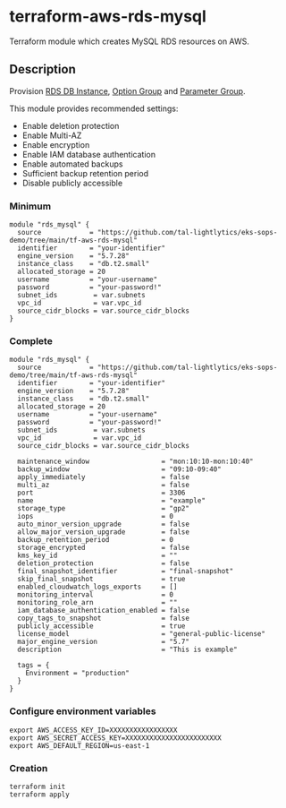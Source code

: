 # terraform-aws-rds-mysql

Terraform module which creates MySQL RDS resources on AWS.

## Description

Provision [RDS DB Instance](https://docs.aws.amazon.com/AmazonRDS/latest/UserGuide/Overview.DBInstance.html),
[Option Group](https://docs.aws.amazon.com/AmazonRDS/latest/UserGuide/USER_WorkingWithOptionGroups.html) and
[Parameter Group](https://docs.aws.amazon.com/AmazonRDS/latest/UserGuide/USER_WorkingWithParamGroups.html).

This module provides recommended settings:

- Enable deletion protection
- Enable Multi-AZ
- Enable encryption
- Enable IAM database authentication
- Enable automated backups
- Sufficient backup retention period
- Disable publicly accessible

### Minimum

```hcl
module "rds_mysql" {
  source            = "https://github.com/tal-lightlytics/eks-sops-demo/tree/main/tf-aws-rds-mysql"
  identifier        = "your-identifier"
  engine_version    = "5.7.28"
  instance_class    = "db.t2.small"
  allocated_storage = 20
  username          = "your-username"
  password          = "your-password!"
  subnet_ids         = var.subnets
  vpc_id             = var.vpc_id
  source_cidr_blocks = var.source_cidr_blocks
}
```

### Complete

```hcl
module "rds_mysql" {
  source            = "https://github.com/tal-lightlytics/eks-sops-demo/tree/main/tf-aws-rds-mysql"
  identifier        = "your-identifier"
  engine_version    = "5.7.28"
  instance_class    = "db.t2.small"
  allocated_storage = 20
  username          = "your-username"
  password          = "your-password!"
  subnet_ids         = var.subnets
  vpc_id             = var.vpc_id
  source_cidr_blocks = var.source_cidr_blocks

  maintenance_window                  = "mon:10:10-mon:10:40"
  backup_window                       = "09:10-09:40"
  apply_immediately                   = false
  multi_az                            = false
  port                                = 3306
  name                                = "example"
  storage_type                        = "gp2"
  iops                                = 0
  auto_minor_version_upgrade          = false
  allow_major_version_upgrade         = false
  backup_retention_period             = 0
  storage_encrypted                   = false
  kms_key_id                          = ""
  deletion_protection                 = false
  final_snapshot_identifier           = "final-snapshot"
  skip_final_snapshot                 = true
  enabled_cloudwatch_logs_exports     = []
  monitoring_interval                 = 0
  monitoring_role_arn                 = ""
  iam_database_authentication_enabled = false
  copy_tags_to_snapshot               = false
  publicly_accessible                 = true
  license_model                       = "general-public-license"
  major_engine_version                = "5.7"
  description                         = "This is example"

  tags = {
    Environment = "production"
  }
}
```
### Configure environment variables

```shell
export AWS_ACCESS_KEY_ID=XXXXXXXXXXXXXXXXX
export AWS_SECRET_ACCESS_KEY=XXXXXXXXXXXXXXXXXXXXXXXX
export AWS_DEFAULT_REGION=us-east-1
```

### Creation

```shell
terraform init 
terraform apply 
```

